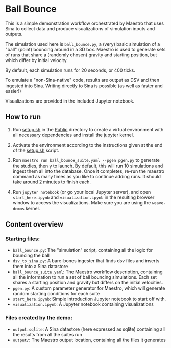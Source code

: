 # Ball Bounce

This is a simple demonstration workflow orchestrated by Maestro that uses Sina to collect data and produce visualizations of simulation inputs and outputs.

The simulation used here is `ball_bounce.py`, a (very) basic simulation of a "ball" (point) bouncing around in a 3D box. Maestro is used to generate sets of runs that share a (randomly chosen) gravity and starting position, but which differ by initial velocity.

By default, each simulation runs for 20 seconds, or 400 ticks.

To emulate a "non-Sina-native" code, results are output as DSV and then ingested into Sina. Writing directly to Sina is possible (as well as faster and easier!)

Visualizations are provided in the included Jupyter notebook.

## How to run

1. Run [setup.sh](../setup.sh) in the [Public](..) directory to create a virtual environment with all necessary dependencies and install the jupyter kernel. 

2. Activate the environment according to the instructions given at the end of the [setup.sh](../setup.sh) script.

3. Run `maestro run ball_bounce_suite.yaml --pgen pgen.py` to generate the studies, then y to launch. By default, this will run 10 simulations and ingest them all into the database. Once it completes, re-run the maestro command as many times as you like to continue adding runs. It should take around 2 minutes to finish each.

4. Run `jupyter notebook` (or go your local Jupyter server), and open `start_here.ipynb` and `visualization.ipynb` in the resulting browser window to access the visualizations. Make sure you are using the `weave-demos` kernel.

## Content overview

### Starting files:

- `ball_bounce.py`: The "simulation" script, containing all the logic for bouncing the ball
- `dsv_to_sina.py`: A bare-bones ingester that finds dsv files and inserts them into a Sina datastore
- `ball_bounce_suite.yaml`: The Maestro workflow description, containing all the information to run a set of ball bouncing simulations. Each set shares a starting position and gravity but differs on the initial velocities.
- `pgen.py`: A custom parameter generator for Maestro, which will generate random starting conditions for each suite
- `start_here.ipynb`: Simple introduction Jupyter notebook to start off with.
- `visualization.ipynb`: A Jupyter notebook containing visualizations

### Files created by the demo:

- `output.sqlite`: A Sina datastore (here expressed as sqlite) containing all the results from all the suites run
- `output/`: The Maestro output location, containing all the files it generates
